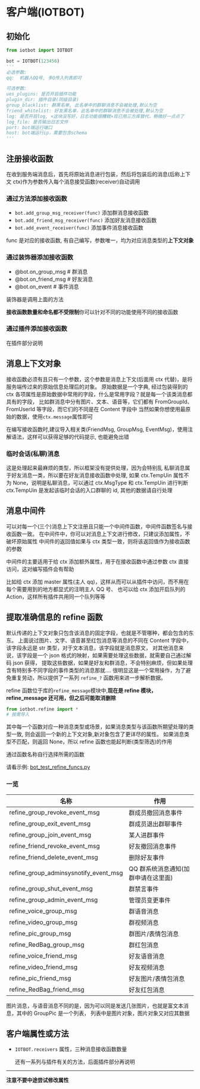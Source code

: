 # 客户端(IOTBOT)

## 初始化

```python
from iotbot import IOTBOT

bot = IOTBOT(123456)
'''
必选参数:
qq:  机器人QQ号, 多Q传入列表即可

可选参数:
ues_plugins: 是否开启插件功能
plugin_dir: 插件目录(同级目录)
group_blacklist: 群黑名单, 此名单中的群聊消息不会被处理,默认为空
friend_whitelist: 好友黑名单，此名单中的群聊消息不会被处理,默认为空
log: 是否开启log, ×这块没写好，日志功能很糟糕×现已用三方库替代，稍微好一点点了
log_file: 是否输出日志文件
port: bot端运行端口
host: bot端运行ip，需要包含schema
'''
```

## 注册接收函数

在收到服务端消息后，首先将原始消息进行包装，然后将包装后的消息(后称上下文 ctx)作为参数传入每个消息接受函数(receiver)自动调用

### 通过方法添加接收函数

- `bot.add_group_msg_receiver(func)` 添加群消息接收函数
- `bot.add_friend_msg_receiver(func)` 添加好友消息接收函数
- `bot.add_event_receiver(func)` 添加事件消息接收函数

func 是对应的接收函数, 有自己编写，参数唯一，均为对应消息类型的**上下文对象**

### 通过装饰器添加接收函数

- @bot.on_group_msg # 群消息
- @bot.on_friend_msg # 好友消息
- @bot.on_event # 事件消息

装饰器是调用上面的方法

**接收函数数量和命名都不受限制**你可以针对不同的功能使用不同的接收函数

### 通过插件添加接收函数

在插件部分说明

## 消息上下文对象

接收函数必须有且只有一个参数，这个参数是消息上下文(后面用 ctx 代替)，是将服务端传过来的原始信息处理后的对象。
原始数据是一个字典, 经过包装得到的 ctx 各项属性是原始数据中常用的字段，什么是常用字段？就是每一个该类消息都具有的字段，
比如群消息中分有图片、文本、语音等，它们都有 FromGroupId、FromUserId 等字段，而它们的不同是在 Content 字段中
当然如果你想使用最原始的数据，使用`ctx.message`属性即可

在编写接收函数时,建议导入相关类(FriendMsg, GroupMsg, EventMsg)，使用注解语法，这样可以获得足够的代码提示, 也能避免出错

### 临时会话(私聊)消息

这是处理起来最麻烦的类型，所以框架没有提供处理，因为会特别乱
私聊消息属于好友消息一类，所以要在好友消息接收函数中处理,
如果 ctx.TempUin 属性不为 None，说明是私聊消息，可以通过 ctx.MsgType 和 ctx.TempUin 进行判断
ctx.TempUin 是发起该临时会话的入口群聊的 id, 其他的数据请自行处理

## 消息中间件

可以对每一个(三个)消息上下文注册且只能一个中间件函数，中间件函数签名与接收函数一致。
在中间件中，你可以对消息上下文进行修改，只建议添加属性，不破坏原始属性
中间件的返回值如果与 ctx 类型一致，则将该返回值作为接收函数的参数

中间件的主要适用于给 ctx 添加额外属性，用于在接收函数中通过参数 ctx 直接访问，这对编写插件会有帮助

比如给 ctx 添加 master 属性(主人 qq)，这样从而可以从插件中访问，而不用在每个需要用到的地方都显式的注明主人 QQ 号、
也可以给 ctx 添加开启队列的 Action，这样所有插件共用同一个队列等等

## 提取准确信息的 refine 函数

默认传递的上下文对象只包含该消息的固定字段，也就是不管哪种，都会包含的东东。
上面说过图片、文字、语音甚至红包消息等消息的不同在 Content 字段中，该字段永远是 str 类型，对于文本消息，该字段就是消息原文，
对其他消息来说，该字段是一个 json 格式的映射，如果需要处理这些数据，就需要自己通过解码 json 获得，
提取这些数据，如果是好友和群消息，不会特别麻烦，但如果处理含有特别多不同字段的事件类型的消息那就....
很明显这是一个常用操作，为了避免重复劳动，所以提供了一系列 `refine_?` 函数用来进一步解析数据。

refine
函数位于库的`refine_message`模块中,**现在是 refine 模块，refine_message 还可用，但之后可能取消删除**

```python
from iotbot.refine import *
# 按需导入
```

其中每一个函数对应一种消息类型或场景，如果消息类型与该函数所期望处理的类型一致,
则会返回一个新的上下文对象,新对象包含了更详尽的属性。
如果消息类型不匹配，则返回 None，所以 refine 函数也能起判断(类型筛选)的作用

通过函数名称自行选择所需的函数

请看示例: [bot_test_refine_funcs.py](https://github.com/XiyaoWong/python-iotbot/blob/master/sample/plugins/bot_test_refine_funcs.py)

### 一览

| 名称                                  | 作用                                |
| ------------------------------------- | ----------------------------------- |
| refine_group_revoke_event_msg         | 群成员撤回消息事件                  |
| refine_group_exit_event_msg           | 群成员退出群聊事件                  |
| refine_group_join_event_msg           | 某人进群事件                        |
| refine_friend_revoke_event_msg        | 好友撤回消息事件                    |
| refine_friend_delete_event_msg        | 删除好友事件                        |
| refine_group_adminsysnotify_event_msg | QQ 群系统消息通知(加群申请在这里面) |
| refine_group_shut_event_msg           | 群禁言事件                          |
| refine_group_admin_event_msg          | 管理员变更事件                      |
| refine_voice_group_msg                | 群语音消息                          |
| refine_video_group_msg                | 群视频消息                          |
| refine_pic_group_msg                  | 群图片/表情包消息                   |
| refine_RedBag_group_msg               | 群红包消息                          |
| refine_voice_friend_msg               | 好友语音消息                        |
| refine_video_friend_msg               | 好友视频消息                        |
| refine_pic_friend_msg                 | 好友图片/表情包消息                 |
| refine_RedBag_friend_msg              | 好友红包消息                        |

图片消息，与语音消息不同的是，因为可以同是发送几张图片，也就是富文本消息，其中的 GroupPic 是一个列表，
列表中是图片对象，图片对象又对应其数据

## 客户端属性或方法

- `IOTBOT.receivers` 属性，三种消息接收函数数量

  还有一系列与插件有关的方法，后面插件部分再说明

---

**注意不要中途尝试修改属性**
